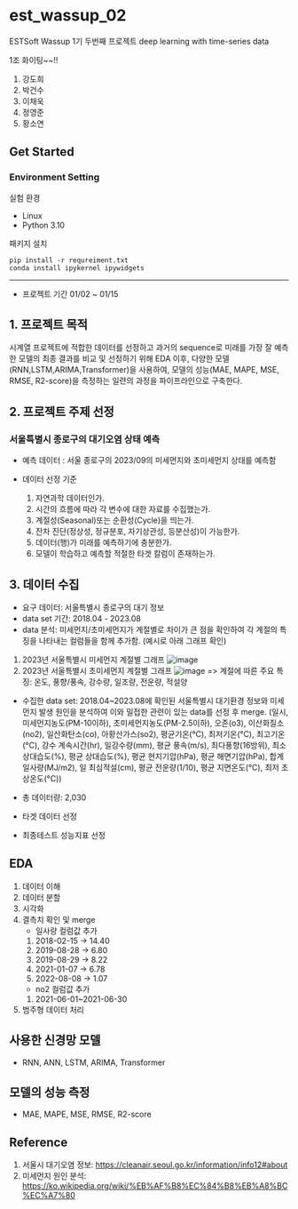 # est_wassup_02
ESTSoft Wassup 1기 두번째 프로젝트
deep learning with time-series data

1조 화이팅~~!!

1. 강도희
2. 박건수
3. 이채욱
4. 정영준
5. 황소연

## Get Started
### Environment Setting
실험 환경
- Linux
- Python 3.10

패키지 설치
```
pip install -r requreiment.txt
conda install ipykernel ipywidgets 
```
---
* 프로젝트 기간 01/02 ~ 01/15
## 1. 프로젝트 목적
시계열 프로젝트에 적합한 데이터를 선정하고 과거의 sequence로 미래를 가장 잘 예측한 모델의 최종 결과를 비교 및 선정하기 위해 EDA 이후, 다양한 모델(RNN,LSTM,ARIMA,Transformer)을 사용하여, 모델의 성능(MAE, MAPE, MSE, RMSE, R2-score)을 측정하는 일련의 과정을 파이프라인으로 구축한다.

## 2. 프로젝트 주제 선정
### 서울특별시 종로구의 대기오염 상태 예측
- 예측 데이터
: 서울 종로구의 2023/09의 미세먼지와 초미세먼지 상태를 예측함
          
- 데이터 선정 기준
    1) 자연과학 데이터인가.
    2) 시간의 흐름에 따라 각 변수에 대한 자료를 수집했는가.
    3) 계절성(Seasonal)또는 순환성(Cycle)을 띄는가. 
    4) 잔차 진단(정상성, 정규분포, 자기상관성, 등분산성)이 가능한가. 
    4) 데이터(행)가 미래를 예측하기에 충분한가.
    5) 모델이 학습하고 예측할 적절한 타겟 칼럼이 존재하는가.

## 3. 데이터 수집
- 요구 데이터: 서울특별시 종로구의 대기 정보
- data set 기간: 2018.04 - 2023.08
- data 분석: 미세먼지/초미세먼지가 계절별로 차이가 큰 점을 확인하여 각 계절의 특징을 나타내는 컬럼들을 함께 추가함. (예시로 아래 그래프 확인)
1) 2023년 서울특별시 미세먼지 계절별 그래프
![image](/home/hsy/est_wassup_02/reference/pm10.png)
2) 2023년 서울특별시 초미세먼지 계절별 그래프
![image](/home/hsy/est_wassup_02/reference/pm2_5.png)
    => 계절에 따른 주요 특징: 온도, 풍향/풍속, 강수량, 일조량, 전운량, 적설양

- 수집한 data set: 2018.04~2023.08에 확인된 서울특별시 대기환경 정보와 미세먼지 발생 원인을 분석하여 이와 밀접한 관련이 있는 data를 선정 후 merge.
(일시, 미세먼지농도(PM-10이하), 초미세먼지농도(PM-2.5이하), 오존(o3), 이산화질소(no2), 일산화탄소(co), 아황산가스(so2), 평균기온(°C), 최저기온(°C), 최고기온(°C), 강수 계속시간(hr), 일강수량(mm), 평균 풍속(m/s), 최다풍향(16방위), 최소 상대습도(%), 평균 상대습도(%), 평균 현지기압(hPa), 평균 해면기압(hPa), 합계 일사량(MJ/m2), 일 최심적설(cm), 평균 전운량(1/10), 평균 지면온도(°C), 최저 초상온도(°C))

- 총 데이터량: 2,030
  
- 타겟 데이터 선정

- 최종테스트 성능지표 선정

## EDA
1. 데이터 이해
2. 데이터 분할
3. 시각화  
4. 결측치 확인 및 merge
    - 일사량 컬럼값 추가
    1) 2018-02-15 → 14.40
    2) 2019-08-28 → 6.80 
    3) 2019-08-29 → 8.22
    4) 2021-01-07 → 6.78
    5) 2022-08-08 → 1.07
    - no2 컬럼값 추가
    1) 2021-06-01~2021-06-30 
5. 범주형 데이터 처리

## 사용한 신경망 모델
- RNN, ANN, LSTM, ARIMA, Transformer

## 모델의 성능 측정
- MAE, MAPE, MSE, RMSE, R2-score

## Reference
1) 서울시 대기오염 정보: https://cleanair.seoul.go.kr/information/info12#about
2) 미세먼지 원인 분석: https://ko.wikipedia.org/wiki/%EB%AF%B8%EC%84%B8%EB%A8%BC%EC%A7%80
